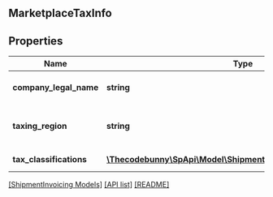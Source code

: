 ## MarketplaceTaxInfo

## Properties

Name | Type | Description | Notes
------------ | ------------- | ------------- | -------------
**company_legal_name** | **string** | The legal name of the company. | [optional]
**taxing_region** | **string** | The country or region imposing the tax. | [optional]
**tax_classifications** | [**\Thecodebunny\SpApi\Model\ShipmentInvoicing\TaxClassification[]**](TaxClassification.md) | The list of tax classifications. | [optional]

[[ShipmentInvoicing Models]](../) [[API list]](../../Api) [[README]](../../../README.md)
